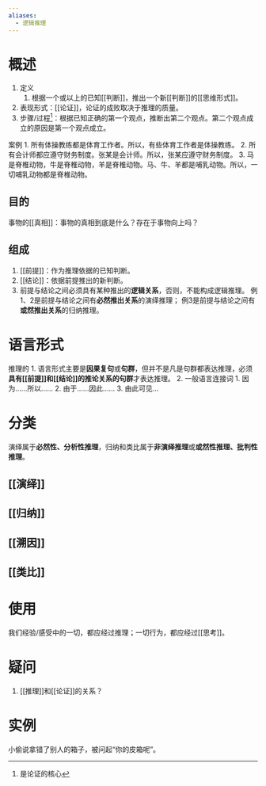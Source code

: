 ```yaml
---
aliases:
  - 逻辑推理
---
```

# 概述
1. 定义
	1. 根据一个或以上的已知[[判断]]，推出一个新[[判断]]的[[思维形式]]。
2. 表现形式：[[论证]]，论证的成败取决于推理的质量。
3. 步骤/过程[^1]：根据已知正确的第一个观点，推断出第二个观点。第二个观点成立的原因是第一个观点成立。

案例
	1. 所有体操教练都是体育工作者。所以，有些体育工作者是体操教练。
	2. 所有会计师都应遵守财务制度。张某是会计师。所以，张某应遵守财务制度。
	3. 马是脊椎动物，牛是脊椎动物，羊是脊椎动物。马、牛、羊都是哺乳动物。所以，一切哺乳动物都是脊椎动物。
## 目的
事物的[[真相]]：事物的真相到底是什么？存在于事物向上吗？
## 组成
1. [[前提]]：作为推理依据的已知判断。
2. [[结论]]：依据前提推出的新判断。
3. 前提与结论之间必须具有某种推出的**逻辑关系**，否则，不能构成逻辑推理。
	例1、2是前提与结论之间有**必然推出关系**的演绎推理；
	例3是前提与结论之间有**或然推出关系**的归纳推理。
# 语言形式
推理的
	1. 语言形式主要是**因果复句**或**句群**，但并不是凡是句群都表达推理，必须**具有[[前提]]和[[结论]]的推论关系的句群**才表达推理。
	2. 一般语言连接词
		1. 因为……所以……
		2. 由于……因此……
		3. 由此可见…
# 分类
演绎属于**必然性、分析性推理**，归纳和类比属于**非演绎推理**或**或然性推理、批判性推理**。
## [[演绎]] 
## [[归纳]] 
## [[溯因]] 
## [[类比]] 
# 使用
我们经验/感受中的一切，都应经过推理；一切行为，都应经过[[思考]]。
# 疑问
1. [[推理]]和[[论证]]的关系？
# 实例
小偷说拿错了别人的箱子，被问起“你的皮箱呢”。

[^1]: 是论证的核心